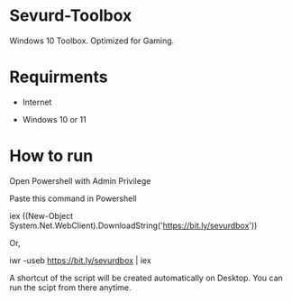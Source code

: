 # Sevurd-Toolbox
Windows 10 Toolbox. Optimized for Gaming.

# Requirments
 - Internet
 
 - Windows 10 or 11

# How to run
Open Powershell with Admin Privilege

Paste this command in Powershell

iex ((New-Object System.Net.WebClient).DownloadString('https://bit.ly/sevurdbox'))

Or,

iwr -useb https://bit.ly/sevurdbox | iex

A shortcut of the script will be created  automatically on Desktop. You can run the scipt from there anytime.
